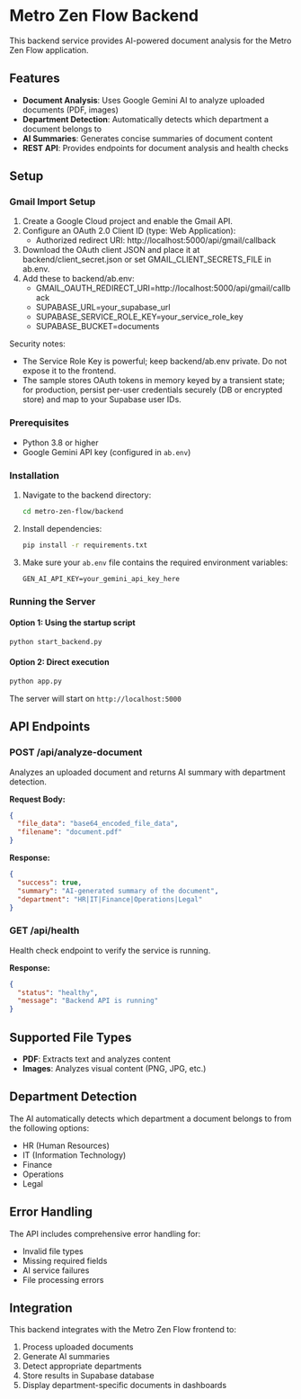 # Metro Zen Flow Backend

This backend service provides AI-powered document analysis for the Metro Zen Flow application.

## Features

- **Document Analysis**: Uses Google Gemini AI to analyze uploaded documents (PDF, images)
- **Department Detection**: Automatically detects which department a document belongs to
- **AI Summaries**: Generates concise summaries of document content
- **REST API**: Provides endpoints for document analysis and health checks

## Setup

### Gmail Import Setup

1. Create a Google Cloud project and enable the Gmail API.
2. Configure an OAuth 2.0 Client ID (type: Web Application):
   - Authorized redirect URI: http://localhost:5000/api/gmail/callback
3. Download the OAuth client JSON and place it at backend/client_secret.json or set GMAIL_CLIENT_SECRETS_FILE in ab.env.
4. Add these to backend/ab.env:
   - GMAIL_OAUTH_REDIRECT_URI=http://localhost:5000/api/gmail/callback
   - SUPABASE_URL=your_supabase_url
   - SUPABASE_SERVICE_ROLE_KEY=your_service_role_key
   - SUPABASE_BUCKET=documents

Security notes:
- The Service Role Key is powerful; keep backend/ab.env private. Do not expose it to the frontend.
- The sample stores OAuth tokens in memory keyed by a transient state; for production, persist per-user credentials securely (DB or encrypted store) and map to your Supabase user IDs.

### Prerequisites

- Python 3.8 or higher
- Google Gemini API key (configured in `ab.env`)

### Installation

1. Navigate to the backend directory:
   ```bash
   cd metro-zen-flow/backend
   ```

2. Install dependencies:
   ```bash
   pip install -r requirements.txt
   ```

3. Make sure your `ab.env` file contains the required environment variables:
   ```
   GEN_AI_API_KEY=your_gemini_api_key_here
   ```

### Running the Server

#### Option 1: Using the startup script
```bash
python start_backend.py
```

#### Option 2: Direct execution
```bash
python app.py
```

The server will start on `http://localhost:5000`

## API Endpoints

### POST /api/analyze-document
Analyzes an uploaded document and returns AI summary with department detection.

**Request Body:**
```json
{
  "file_data": "base64_encoded_file_data",
  "filename": "document.pdf"
}
```

**Response:**
```json
{
  "success": true,
  "summary": "AI-generated summary of the document",
  "department": "HR|IT|Finance|Operations|Legal"
}
```

### GET /api/health
Health check endpoint to verify the service is running.

**Response:**
```json
{
  "status": "healthy",
  "message": "Backend API is running"
}
```

## Supported File Types

- **PDF**: Extracts text and analyzes content
- **Images**: Analyzes visual content (PNG, JPG, etc.)

## Department Detection

The AI automatically detects which department a document belongs to from the following options:
- HR (Human Resources)
- IT (Information Technology)
- Finance
- Operations
- Legal

## Error Handling

The API includes comprehensive error handling for:
- Invalid file types
- Missing required fields
- AI service failures
- File processing errors

## Integration

This backend integrates with the Metro Zen Flow frontend to:
1. Process uploaded documents
2. Generate AI summaries
3. Detect appropriate departments
4. Store results in Supabase database
5. Display department-specific documents in dashboards

